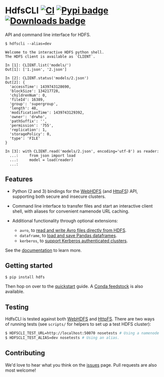 # HdfsCLI [![CI](https://github.com/mtth/hdfs/actions/workflows/ci.yml/badge.svg)](https://github.com/mtth/hdfs/actions/workflows/ci.yml) [![Pypi badge](https://badge.fury.io/py/hdfs.svg)](https://pypi.python.org/pypi/hdfs/) [![Downloads badge](https://img.shields.io/pypi/dm/hdfs.svg)](https://pypistats.org/packages/hdfs)

API and command line interface for HDFS.

```
$ hdfscli --alias=dev

Welcome to the interactive HDFS python shell.
The HDFS client is available as `CLIENT`.

In [1]: CLIENT.list('models/')
Out[1]: ['1.json', '2.json']

In [2]: CLIENT.status('models/2.json')
Out[2]: {
  'accessTime': 1439743128690,
  'blockSize': 134217728,
  'childrenNum': 0,
  'fileId': 16389,
  'group': 'supergroup',
  'length': 48,
  'modificationTime': 1439743129392,
  'owner': 'drwho',
  'pathSuffix': '',
  'permission': '755',
  'replication': 1,
  'storagePolicy': 0,
  'type': 'FILE'
}

In [3]: with CLIENT.read('models/2.json', encoding='utf-8') as reader:
  ...:     from json import load
  ...:     model = load(reader)
  ...:
```

## Features

* Python (2 and 3) bindings for the [WebHDFS][] (and [HttpFS][]) API,
  supporting both secure and insecure clusters.
* Command line interface to transfer files and start an interactive client
  shell, with aliases for convenient namenode URL caching.
* Additional functionality through optional extensions:

  + `avro`, to [read and write Avro files directly from HDFS][].
  + `dataframe`, to [load and save Pandas dataframes][].
  + `kerberos`, to [support Kerberos authenticated clusters][].

See the [documentation][] to learn more.

## Getting started

```sh
$ pip install hdfs
```

Then hop on over to the [quickstart][] guide. A [Conda
feedstock](https://github.com/conda-forge/python-hdfs-feedstock) is also
available.

## Testing

HdfsCLI is tested against both [WebHDFS][] and [HttpFS][]. There are two ways
of running tests (see `scripts/` for helpers to set up a test HDFS cluster):

```sh
$ HDFSCLI_TEST_URL=http://localhost:50070 nosetests # Using a namenode's URL.
$ HDFSCLI_TEST_ALIAS=dev nosetests # Using an alias.
```

## Contributing

We'd love to hear what you think on the [issues][] page. Pull requests are also
most welcome!

[HttpFS]: http://hadoop.apache.org/docs/current/hadoop-hdfs-httpfs/
[WebHDFS]: http://hadoop.apache.org/docs/current/hadoop-project-dist/hadoop-hdfs/WebHDFS.html
[read and write Avro files directly from HDFS]: https://hdfscli.readthedocs.io/en/latest/api.html#module-hdfs.ext.avro
[load and save Pandas dataframes]: https://hdfscli.readthedocs.io/en/latest/api.html#module-hdfs.ext.dataframe
[support Kerberos authenticated clusters]: https://hdfscli.readthedocs.io/en/latest/api.html#module-hdfs.ext.kerberos
[documentation]: https://hdfscli.readthedocs.io/
[quickstart]: https://hdfscli.readthedocs.io/en/latest/quickstart.html
[issues]: https://github.com/mtth/hdfs/issues
